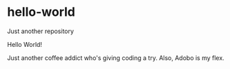 # hello-world
Just another repository

Hello World!

Just another coffee addict who's giving coding a try. 
Also, Adobo is my flex. 
